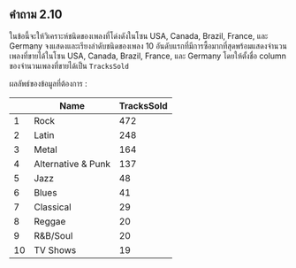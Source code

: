 ## คำถาม 2.10
ในข้อนี้จะให้วิเคราะห์ชนิดของเพลงที่โด่งดังในโซน USA, Canada, Brazil, France, และ Germany จงแสดงและเรียงลำดับชนิดของเพลง 10 อันดับแรกที่มีการซื้อมากที่สุดพร้อมแสดงจำนวนเพลงที่ขายได้ในโซน USA, Canada, Brazil, France, และ Germany โดยให้ตั้งชื่อ column ของจำนวนเพลงที่ขายได้เป็น `TracksSold`

ผลลัพธ์ของข้อมูลที่ต้องการ :

|    | Name               | TracksSold |
|----|--------------------|------------|
| 1  | Rock               | 472        |
| 2  | Latin              | 248        |
| 3  | Metal              | 164        |
| 4  | Alternative & Punk | 137        |
| 5  | Jazz               | 48         |
| 6  | Blues              | 41         |
| 7  | Classical          | 29         |
| 8  | Reggae             | 20         |
| 9  | R&B/Soul           | 20         |
| 10 | TV Shows           | 19         |